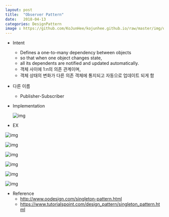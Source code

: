 ```yaml
---
layout: post
title:  "Observer Pattern"
date:   2018-04-13
categories: DesignPattern
image : https://github.com/KoJunHee/kojunhee.github.io/raw/master/img/dpci.png
---
```


- Intent

  - Defines a one-to-many dependency between objects 
  - so that when one object changes state, 
  - all its dependents are notified and updated automatically.
  - 객체 사이에 1:n의 의존 관계이며,
  - 객체 상태의 변화가 다른 의존 객체에 통지되고 자동으로 업데이트 되게 함

- 다른 이름 

  - Publisher-Subscriber

- Implementation

  ![img](https://github.com/KoJunHee/kojunhee.github.io/raw/master/img/obp.png)


- EX

![img](https://github.com/KoJunHee/kojunhee.github.io/raw/master/img/subject.png)

![img](https://github.com/KoJunHee/kojunhee.github.io/raw/master/img/observer.png)

![img](https://github.com/KoJunHee/kojunhee.github.io/raw/master/img/obs01.png)

![img](https://github.com/KoJunHee/kojunhee.github.io/raw/master/img/obs02.png)

![img](https://github.com/KoJunHee/kojunhee.github.io/raw/master/img/obs03.png)

![img](https://github.com/KoJunHee/kojunhee.github.io/raw/master/img/obs04.png)

- Reference
  - <http://www.oodesign.com/singleton-pattern.html>
  - https://www.tutorialspoint.com/design_pattern/singleton_pattern.html



